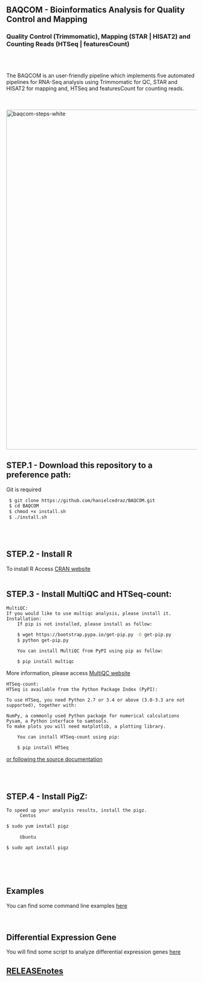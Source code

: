 
## BAQCOM - Bioinformatics Analysis for Quality Control and Mapping <br>
### Quality Control (Trimmomatic), Mapping (STAR | HISAT2) and Counting Reads (HTSeq | featuresCount)
<br>
<br>

The BAQCOM is an user-friendly pipeline which implements five automated pipelines for RNA-Seq analysis using Trimmomatic for QC, STAR and HISAT2 for mapping and, HTSeq and featuresCount for counting reads.
<br>
<br>
<br>

<a href="https://ibb.co/tsTGtSf"><img src="https://i.ibb.co/gTL2pG1/baqcom-steps-white.png" alt="baqcom-steps-white" border="0" width="900"></a>




## STEP.1 - Download this repository to a preference path:<br>
Git is required
```bash
 $ git clone https://github.com/hanielcedraz/BAQCOM.git
 $ cd BAQCOM
 $ chmod +x install.sh
 $ ./install.sh
 ```
<br>
<br>

## STEP.2 - Install R<br>
   To install R Access <a href="https://cran.r-project.org">CRAN website </a>
<br>
<br>

## STEP.3 - Install MultiQC and HTSeq-count:
	MultiQC:
	If you would like to use multiqc analysis, please install it.
	Installation:
        If pip is not installed, please install as follow:
```bash
	$ wget https://bootstrap.pypa.io/get-pip.py -O get-pip.py
	$ python get-pip.py
```    
        You can install MultiQC from PyPI using pip as follow:
```bash
	$ pip install multiqc
```
More information, please access <a href="https://github.com/ewels/MultiQC"> MultiQC website</a>
	
	
	HTSeq-count:
	HTSeq is available from the Python Package Index (PyPI):

	To use HTSeq, you need Python 2.7 or 3.4 or above (3.0-3.3 are not supported), together with:

	NumPy, a commonly used Python package for numerical calculations
	Pysam, a Python interface to samtools.
	To make plots you will need matplotlib, a plotting library.
	
        You can install HTSeq-count using pip:
```bash
	$ pip install HTSeq
```
<a href="https://htseq.readthedocs.io/en/release_0.11.1/install.html">or following the source documentation</a>
	
	
	
<br>
<br>

## STEP.4 - Install PigZ:
	To speed up your analysis results, install the pigz.
	     Centos
```bash
$ sudo yum install pigz
```
	     Ubuntu
```bash
$ sudo apt install pigz
```
<br>
<br>
<br>

## Examples
You can find some command line examples <a href="https://github.com/hanielcedraz/BAQCOM/blob/master/examples/examples.md">here</a>
<br>
<br>
<br>
## Differential Expression Gene
You will find some script to analyze differential expression genes <a href="https://github.com/hanielcedraz/DiffExpressGenes.git">here</a>


## <a href="https://github.com/hanielcedraz/BAQCOM/blob/master/RELEASE_notes.md">RELEASEnotes</a>
